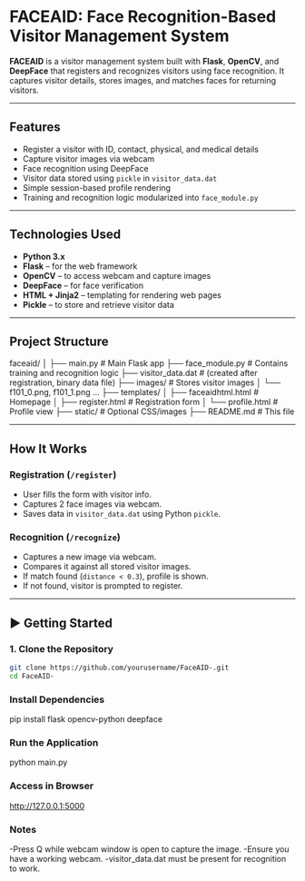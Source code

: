 # FACEAID: Face Recognition-Based Visitor Management System

**FACEAID** is a visitor management system built with **Flask**, **OpenCV**, and **DeepFace** that registers and recognizes visitors using face recognition. It captures visitor details, stores images, and matches faces for returning visitors.

---

## Features

-  Register a visitor with ID, contact, physical, and medical details
-  Capture visitor images via webcam
-  Face recognition using DeepFace
-  Visitor data stored using `pickle` in `visitor_data.dat`
-  Simple session-based profile rendering
-  Training and recognition logic modularized into `face_module.py`

---

## Technologies Used

- **Python 3.x**
- **Flask** – for the web framework
- **OpenCV** – to access webcam and capture images
- **DeepFace** – for face verification
- **HTML + Jinja2** – templating for rendering web pages
- **Pickle** – to store and retrieve visitor data

---

## Project Structure
faceaid/
│
├── main.py # Main Flask app
├── face_module.py # Contains training and recognition logic
├── visitor_data.dat # (created after registration, binary data file)
├── images/ # Stores visitor images
│ └── f101_0.png, f101_1.png ...
├── templates/
│ ├── faceaidhtml.html # Homepage
│ ├── register.html # Registration form
│ └── profile.html # Profile view
├── static/ # Optional CSS/images
├── README.md # This file

---

##  How It Works

### Registration (`/register`)
- User fills the form with visitor info.
- Captures 2 face images via webcam.
- Saves data in `visitor_data.dat` using Python `pickle`.

### Recognition (`/recognize`)
- Captures a new image via webcam.
- Compares it against all stored visitor images.
- If match found (`distance < 0.3`), profile is shown.
- If not found, visitor is prompted to register.

---

## ▶ Getting Started

### 1. Clone the Repository
```bash
git clone https://github.com/yourusername/FaceAID-.git
cd FaceAID-
```
### Install Dependencies

pip install flask opencv-python deepface

### Run the Application
python main.py

### Access in Browser
http://127.0.0.1:5000

### Notes
-Press Q while webcam window is open to capture the image.
-Ensure you have a working webcam.
-visitor_data.dat must be present for recognition to work.
